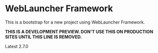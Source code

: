 WebLauncher Framework
=====================

This is a bootstrap for a new project using WebLauncher Framework.

**THIS IS A DEVELOPMENT PREVIEW. DON'T USE THIS ON PRODUCTION SITES UNTIL THIS LINE IS REMOVED.**

Latest 2.7.0
